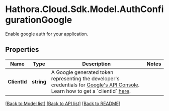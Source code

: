 # Hathora.Cloud.Sdk.Model.AuthConfigurationGoogle
Enable google auth for your application.

## Properties

Name | Type | Description | Notes
------------ | ------------- | ------------- | -------------
**ClientId** | **string** | A Google generated token representing the developer&#39;s credentials for [Google&#39;s API Console](https://console.cloud.google.com/apis/dashboard?pli&#x3D;1&amp;project&#x3D;discourse-login-388921). Learn how to get a &#x60;clientId&#x60; [here](https://developers.google.com/identity/gsi/web/guides/get-google-api-clientid). | 

[[Back to Model list]](../README.md#documentation-for-models) [[Back to API list]](../README.md#documentation-for-api-endpoints) [[Back to README]](../README.md)

